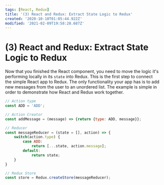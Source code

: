 ```yaml
---
tags: [React, Redux]
title: '(3) React and Redux: Extract State Logic to Redux'
created: '2020-10-10T01:05:44.922Z'
modified: '2021-02-09T19:58:28.687Z'
---
```


(3) React and Redux: Extract State Logic to Redux
=================================================

Now that you finished the React component, you need to move the logic it's performing locally in its `state` into Redux. This is the first step to connect the simple React app to Redux. The only functionality your app has is to add new messages from the user to an unordered list. The example is simple in order to demonstrate how React and Redux work together.

``` javascript 
// Action type
const ADD = 'ADD';

// Action Creator
const addMessage = (message) => {return {type: ADD, message}};

// Reducer
const messageReducer = (state = [], action) => {
    switch(action.type) {
        case ADD:
            return [...state, action.message];
        default:
            return state;
    }
}

// Redux Store
const store = Redux.createStore(messageReducer);
```
